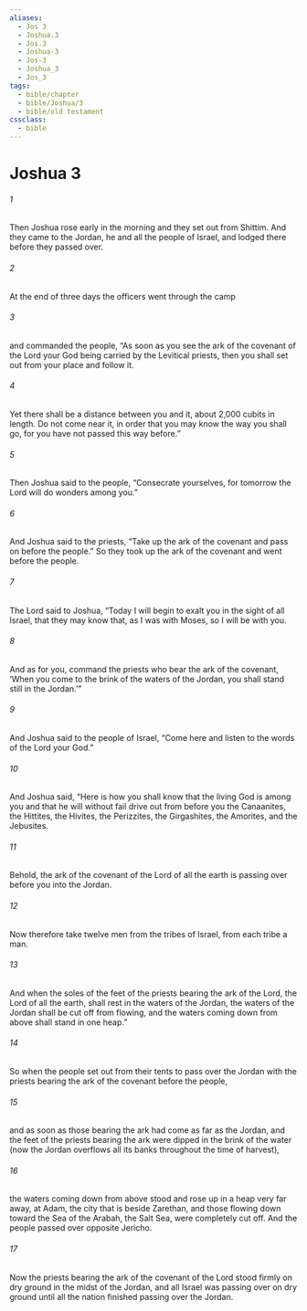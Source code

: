 ```yaml
---
aliases:
  - Jos 3
  - Joshua.3
  - Jos.3
  - Joshua-3
  - Jos-3
  - Joshua_3
  - Jos_3
tags:
  - bible/chapter
  - bible/Joshua/3
  - bible/old testament
cssclass:
  - bible
---
```


# Joshua 3

###### 1
Then Joshua rose early in the morning and they set out from Shittim. And they came to the Jordan, he and all the people of Israel, and lodged there before they passed over.
###### 2
At the end of three days the officers went through the camp
###### 3
and commanded the people, “As soon as you see the ark of the covenant of the Lord your God being carried by the Levitical priests, then you shall set out from your place and follow it.
###### 4
Yet there shall be a distance between you and it, about 2,000 cubits in length. Do not come near it, in order that you may know the way you shall go, for you have not passed this way before.”
###### 5
Then Joshua said to the people, “Consecrate yourselves, for tomorrow the Lord will do wonders among you.”
###### 6
And Joshua said to the priests, “Take up the ark of the covenant and pass on before the people.” So they took up the ark of the covenant and went before the people.
###### 7
The Lord said to Joshua, “Today I will begin to exalt you in the sight of all Israel, that they may know that, as I was with Moses, so I will be with you.
###### 8
And as for you, command the priests who bear the ark of the covenant, ‘When you come to the brink of the waters of the Jordan, you shall stand still in the Jordan.’”
###### 9
And Joshua said to the people of Israel, “Come here and listen to the words of the Lord your God.”
###### 10
And Joshua said, “Here is how you shall know that the living God is among you and that he will without fail drive out from before you the Canaanites, the Hittites, the Hivites, the Perizzites, the Girgashites, the Amorites, and the Jebusites.
###### 11
Behold, the ark of the covenant of the Lord of all the earth is passing over before you into the Jordan.
###### 12
Now therefore take twelve men from the tribes of Israel, from each tribe a man.
###### 13
And when the soles of the feet of the priests bearing the ark of the Lord, the Lord of all the earth, shall rest in the waters of the Jordan, the waters of the Jordan shall be cut off from flowing, and the waters coming down from above shall stand in one heap.”
###### 14
So when the people set out from their tents to pass over the Jordan with the priests bearing the ark of the covenant before the people,
###### 15
and as soon as those bearing the ark had come as far as the Jordan, and the feet of the priests bearing the ark were dipped in the brink of the water (now the Jordan overflows all its banks throughout the time of harvest),
###### 16
the waters coming down from above stood and rose up in a heap very far away, at Adam, the city that is beside Zarethan, and those flowing down toward the Sea of the Arabah, the Salt Sea, were completely cut off. And the people passed over opposite Jericho.
###### 17
Now the priests bearing the ark of the covenant of the Lord stood firmly on dry ground in the midst of the Jordan, and all Israel was passing over on dry ground until all the nation finished passing over the Jordan.


